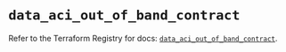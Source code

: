 # `data_aci_out_of_band_contract`

Refer to the Terraform Registry for docs: [`data_aci_out_of_band_contract`](https://registry.terraform.io/providers/ciscodevnet/aci/2.17.0/docs/data-sources/out_of_band_contract).
